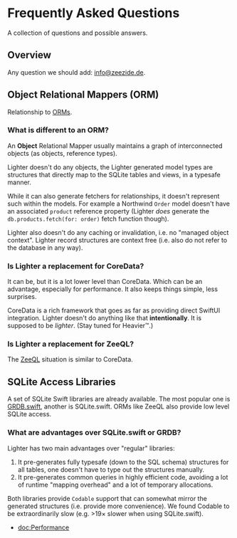 # Frequently Asked Questions

A collection of questions and possible answers.

## Overview

Any question we should add: [info@zeezide.de](mailto:info@zeezide.de).


## Object Relational Mappers (ORM)

Relationship to [ORMs](https://en.wikipedia.org/wiki/Object–relational_mapping).

### What is different to an ORM?

An **Object** Relational Mapper usually maintains a graph of interconnected
objects (as objects, reference types).

Lighter doesn't do any objects, the Lighter generated model types are structures
that directly map to the SQLite tables and views, in a typesafe manner.

While it can also generate fetchers for relationships, 
it doesn't represent such within the models. 
For example a Northwind `Order` model doesn't have an associated `product`
reference property
(Lighter _does_ generate the `db.products.fetch(for: order)` fetch function 
 though).

Lighter also doesn't do any caching or invalidation, i.e. no 
"managed object context". Lighter record structures are context free (i.e. also
do not refer to the database in any way).


### Is Lighter a replacement for CoreData?

It can be, but it is a lot lower level than CoreData. Which can be an advantage,
especially for performance. It also keeps things simple, less surprises.

CoreData is a rich framework that goes as far as providing direct SwiftUI
integration. 
Lighter doesn't do anything like that **intentionally**. It is supposed to be
_lighter_.
(Stay tuned for Heavier™️.)


### Is Lighter a replacement for ZeeQL?

The [ZeeQL](https://zeeql.io) situation is similar to CoreData.


## SQLite Access Libraries

A set of SQLite Swift libraries are already available.
The most popular one is 
[GRDB.swift](https://github.com/groue/GRDB.swift), 
another is SQLite.swift. ORMs like
ZeeQL also provide low level SQLite access.

### What are advantages over SQLite.swift or GRDB?

Lighter has two main advantages over "regular" libraries:
1. It pre-generates fully typesafe (down to the SQL schema) structures for
   all tables, one doesn't have to type out the structures manually.
2. It pre-generates common queries in highly efficient code, avoiding
   a lot of runtime "mapping overhead" and a lot of temporary allocations.

Both libraries provide `Codable` support that can somewhat mirror the generated
structures (i.e. provide more convenience).
We found Codable to be extraordinarily slow (e.g. >19× slower when using 
SQLite.swift).

- <doc:Performance>
